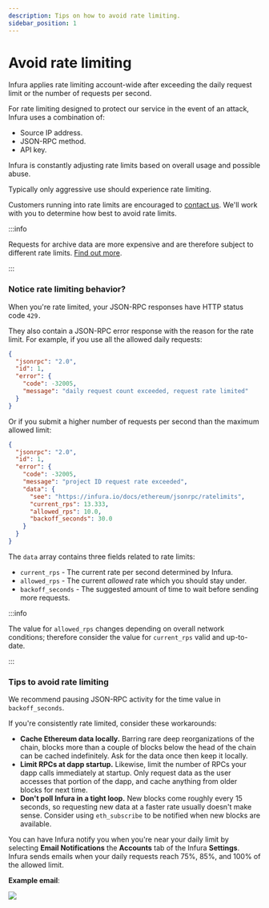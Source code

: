 ```yaml
---
description: Tips on how to avoid rate limiting.
sidebar_position: 1
---
```


# Avoid rate limiting

Infura applies rate limiting account-wide after exceeding the daily request limit or the number of requests per second.

For rate limiting designed to protect our service in the event of an attack, Infura uses a combination of:

- Source IP address.
- JSON-RPC method.
- API key.

Infura is constantly adjusting rate limits based on overall usage and possible abuse.

Typically only aggressive use should experience rate limiting.

Customers running into rate limits are encouraged to [contact us](https://www.infura.io/contact). We'll work with you to determine how best to avoid rate limits.

:::info

Requests for archive data are more expensive and are therefore subject to different rate limits. [Find out more](../concepts/archive-data.md#rate-limits).

:::

### Notice rate limiting behavior?

When you're rate limited, your JSON-RPC responses have HTTP status code `429.`

They also contain a JSON-RPC error response with the reason for the rate limit. For example, if you use all the allowed daily requests:

```json
{
  "jsonrpc": "2.0",
  "id": 1,
  "error": {
    "code": -32005,
    "message": "daily request count exceeded, request rate limited"
  }
}
```

Or if you submit a higher number of requests per second than the maximum allowed limit:

```json
{
  "jsonrpc": "2.0",
  "id": 1,
  "error": {
    "code": -32005,
    "message": "project ID request rate exceeded",
    "data": {
      "see": "https://infura.io/docs/ethereum/jsonrpc/ratelimits",
      "current_rps": 13.333,
      "allowed_rps": 10.0,
      "backoff_seconds": 30.0
    }
  }
}
```

The `data` array contains three fields related to rate limits:

- `current_rps` - The current rate per second determined by Infura.
- `allowed_rps` - The current _allowed_ rate which you should stay under.
- `backoff_seconds` - The suggested amount of time to wait before sending more requests.

:::info

The value for `allowed_rps` changes depending on overall network conditions; therefore consider the value for `current_rps` valid and up-to-date.

:::

### Tips to avoid rate limiting

We recommend pausing JSON-RPC activity for the time value in `backoff_seconds`.

If you're consistently rate limited, consider these workarounds:

- **Cache Ethereum data locally.** Barring rare deep reorganizations of the chain, blocks more than a couple of blocks below the head of the chain can be cached indefinitely. Ask for the data once then keep it locally.
- **Limit RPCs at dapp startup.** Likewise, limit the number of RPCs your dapp calls immediately at startup. Only request data as the user accesses that portion of the dapp, and cache anything from older blocks for next time.
- **Don't poll Infura in a tight loop.** New blocks come roughly every 15 seconds, so requesting new data at a faster rate usually doesn't make sense. Consider using `eth_subscribe` to be notified when new blocks are available.

You can have Infura notify you when you're near your daily limit by selecting **Email Notifications** the **Accounts** tab
of the Infura **Settings**. Infura sends emails when your daily requests reach 75%, 85%, and 100% of the allowed limit.

**Example email**:

![](../../../images/emailexample.png)
